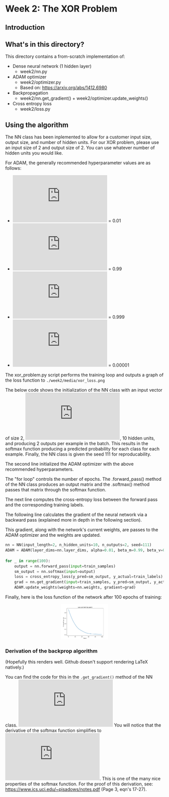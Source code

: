 # Week 2: The XOR Problem

## Introduction

## What's in this directory?
This directory contains a from-scratch implementation of:
* Dense neural network (1 hidden layer)
    * week2/nn.py
* ADAM optimizer
    * week2/optimizer.py
    * Based on: https://arxiv.org/abs/1412.6980
* Backpropagation
    * week2/nn.get_gradient() + week2/optimizer.update_weights()
* Cross entropy loss
    * week2/loss.py


## Using the algorithm
The NN class has been inplemented to allow for a customer input size, output size, and number of hidden units.
For our XOR problem, please use an input size of 2 and output size of 2. You can use whatever number of hidden
units you would like.

For ADAM, the generally recommended hyperparameter values are as follows:
* ![](https://latex.codecogs.com/gif.latex?%5Calpha) = 0.01
* ![](https://latex.codecogs.com/gif.latex?%5Cbeta_m) = 0.99
* ![](https://latex.codecogs.com/gif.latex?%5Cbeta_v) = 0.999
* ![](https://latex.codecogs.com/gif.latex?%5Cepsilon) = 0.00001  

The xor_problem.py script performs the training loop and outputs a graph of the loss function 
to ```./week2/media/xor_loss.png```

The below code shows the initialization of the NN class with an input vector of size 2, ![](https://latex.codecogs.com/gif.latex?%5Cboldsymbol%7Bx%7D%20%5Cin%20%5Cmathbb%7BR%7D%5E2),
10 hidden units, and producing 2 outputs per example in the batch. This results in the softmax function producing a
predicted probability for each class for each example. Finally, the NN class is given the seed 111 for 
reproducability.

The second line initialized the ADAM optimizer with the above recommended hyperparameters.

The "for loop" controls the number of epochs. The .forward_pass() method of the NN class produces an output
matrix and the .softmax() method passes that matrix through the softmax function.

The next line computes the cross-entropy loss between the forward pass and the corresponding training labels.

The following line calculates the gradient of the neural network via a backward pass (explained more in depth
in the following section).

This gradient, along with the network's current weights, are passes to the ADAM optimizer and the weights are
updated.
```python
nn = NN(input_length=2, n_hidden_units=10, n_outputs=2, seed=111)
ADAM = ADAM(layer_dims=nn.layer_dims, alpha=0.01, beta_m=0.99, beta_v=0.999, epsilon=0.00001)

for _ in range(100):
    output = nn.forward_pass(input=train_samples)
    sm_output = nn.softmax(input=output)
    loss = cross_entropy_loss(y_pred=sm_output, y_actual=train_labels)
    grad = nn.get_gradient(input=train_samples, y_pred=sm_output, y_actual=train_labels)
    ADAM.update_weights(weights=nn.weights, gradient=grad)
```

Finally, here is the loss function of the network after 100 epochs of training:
<p align="center">
  <img width="150" src="media/xor_loss.png">
  </a>
</p>

### Derivation of the backprop algorithm
(Hopefully this renders well. Github doesn't support rendering LaTeX natively.)

You can find the code for this in the ```.get_gradient()``` method of the NN class.
![scale=0.5](https://latex.codecogs.com/gif.latex?%5Cdpi%7B300%7D%20%5Cbegin%7Balign*%7D%20%5Chat%7By%7D%20%26%3D%20softmax%28ReLU%28%5Cboldsymbol%7Bx%7D%5Cboldsymbol%7BW%7D_%7B0%7D%20&plus;%20%5Cboldsymbol%7Bb%7D_%7B0%7D%29%5Cboldsymbol%7BW%7D_%7B1%7D%20&plus;%20%5Cboldsymbol%7Bb%7D_%7B1%7D%29%20%5C%5C%20a_0%20%26%3D%20ReLU%28%5Cboldsymbol%7Bx%7D%5Cboldsymbol%7BW%7D_%7B0%7D%20&plus;%20%5Cboldsymbol%7Bb%7D_%7B0%7D%29%5C%5C%20%5Cfrac%7B%5Cpartial%20L%7D%7B%5Cpartial%20%5Cboldsymbol%7Bb%7D_1%7D%20%26%3D%20%5Chat%7By%7D%20-%20y%20%5C%5C%20%5Cfrac%7B%5Cpartial%20L%7D%7B%5Cpartial%20%5Cboldsymbol%7BW%7D_1%7D%20%26%3D%20a_%7B0%7D%5E%7BT%7D%5Cfrac%7B%5Cpartial%20L%7D%7B%5Cpartial%20%5Cboldsymbol%7Bb%7D_1%7D%5C%5C%20%5Cfrac%7B%5Cpartial%20L%7D%7B%5Cpartial%20%5Cboldsymbol%7Bb%7D_0%7D%20%26%3D%20%5Cfrac%7B%5Cpartial%20L%7D%7B%5Cpartial%20%5Cboldsymbol%7Bb%7D_1%7D%20%5Cboldsymbol%7BW%7D_%7B1%7D%5E%7BT%7D%5C%5C%20%5Cfrac%7B%5Cpartial%20L%7D%7B%5Cpartial%20%5Cboldsymbol%7BW%7D_0%7D%20%26%3D%20%5Cboldsymbol%7Bx%7D%5E%7BT%7D%5Cfrac%7B%5Cpartial%20L%7D%7B%5Cpartial%20%5Cboldsymbol%7Bb%7D_0%7D%5C%5C%20%5Cend%7Balign*%7D)
You will notice that the derivative of the softmax function simplifies to ![](https://latex.codecogs.com/gif.latex?%5Chat%7By%7D%20-%20y).
This is one of the many nice properties of the softmax function. For the proof of this derivation, see:
https://www.ics.uci.edu/~pjsadows/notes.pdf (Page 3, eqn's 17-27).